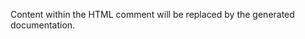 <!-- START TOKEN(Autogenerated API docs) -->

Content within the HTML comment will be replaced by the generated documentation.

<!-- END TOKEN(Autogenerated API docs) -->